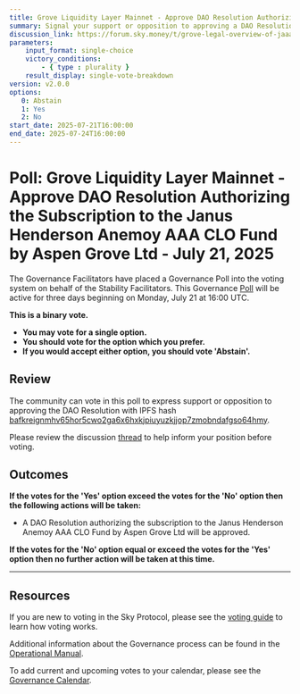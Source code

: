 ```yaml
---
title: Grove Liquidity Layer Mainnet - Approve DAO Resolution Authorizing the Subscription to the Janus Henderson Anemoy AAA CLO Fund by Aspen Grove Ltd - July 21, 2025
summary: Signal your support or opposition to approving a DAO Resolution authorizing the subscription to the Janus Henderson Anemoy AAA CLO Fund by Aspen Grove Ltd.
discussion_link: https://forum.sky.money/t/grove-legal-overview-of-jaaa/26815
parameters:
    input_format: single-choice
    victory_conditions:
        - { type : plurality }
    result_display: single-vote-breakdown
version: v2.0.0
options:
   0: Abstain
   1: Yes
   2: No
start_date: 2025-07-21T16:00:00
end_date: 2025-07-24T16:00:00
---
```


# Poll: Grove Liquidity Layer Mainnet - Approve DAO Resolution Authorizing the Subscription to the Janus Henderson Anemoy AAA CLO Fund by Aspen Grove Ltd - July 21, 2025

The Governance Facilitators have placed a Governance Poll into the voting system on behalf of the Stability Facilitators. This Governance [Poll](https://sky-atlas.powerhouse.io/A.1.10.1_Operational_Weekly_Cycle/b189fa17-57a9-4d4e-9780-0ce4efd94211|0db30308) will be active for three days beginning on Monday, July 21 at 16:00 UTC.

**This is a binary vote.**

- **You may vote for a single option.**
- **You should vote for the option which you prefer.**
- **If you would accept either option, you should vote 'Abstain'.**

## Review

The community can vote in this poll to express support or opposition to approving the DAO Resolution with IPFS hash [bafkreignmhv65hor5cwo2ga6x6hxkjpiuyuzkjjop7zmobndafgso64hmy](https://gateway.pinata.cloud/ipfs/bafkreignmhv65hor5cwo2ga6x6hxkjpiuyuzkjjop7zmobndafgso64hmy).

Please review the discussion [thread](https://forum.sky.money/t/grove-legal-overview-of-jaaa/26815) to help inform your position before voting.

## Outcomes

**If the votes for the 'Yes' option exceed the votes for the 'No' option then the following actions will be taken:**

- A DAO Resolution authorizing the subscription to the Janus Henderson Anemoy AAA CLO Fund by Aspen Grove Ltd will be approved.

**If the votes for the 'No' option equal or exceed the votes for the 'Yes' option then no further action will be taken at this time.**

---

## Resources

If you are new to voting in the Sky Protocol, please see the [voting guide](https://manual.makerdao.com/governance/voting-in-makerdao/on-chain-governance) to learn how voting works.

Additional information about the Governance process can be found in the [Operational Manual](https://manual.makerdao.com).

To add current and upcoming votes to your calendar, please see the [Governance Calendar](https://manual.makerdao.com/makerdao/calendars/governance-calendar).
